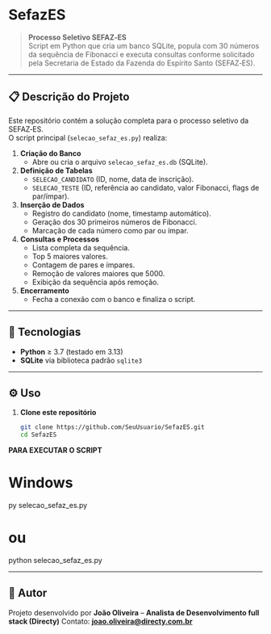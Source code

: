 # SefazES

> **Processo Seletivo SEFAZ‑ES**  
> Script em Python que cria um banco SQLite, popula com 30 números da sequência de Fibonacci e executa consultas conforme solicitado pela Secretaria de Estado da Fazenda do Espírito Santo (SEFAZ‑ES).

---

## 📋 Descrição do Projeto

Este repositório contém a solução completa para o processo seletivo da SEFAZ‑ES.  
O script principal (`selecao_sefaz_es.py`) realiza:

1. **Criação do Banco**  
   - Abre ou cria o arquivo `selecao_sefaz_es.db` (SQLite).
2. **Definição de Tabelas**  
   - `SELECAO_CANDIDATO` (ID, nome, data de inscrição).  
   - `SELECAO_TESTE` (ID, referência ao candidato, valor Fibonacci, flags de par/ímpar).
3. **Inserção de Dados**  
   - Registro do candidato (nome, timestamp automático).  
   - Geração dos 30 primeiros números de Fibonacci.  
   - Marcação de cada número como par ou ímpar.
4. **Consultas e Processos**  
   - Lista completa da sequência.  
   - Top 5 maiores valores.  
   - Contagem de pares e ímpares.  
   - Remoção de valores maiores que 5000.  
   - Exibição da sequência após remoção.
5. **Encerramento**  
   - Fecha a conexão com o banco e finaliza o script.

---

## 🚀 Tecnologias

- **Python** ≥ 3.7 (testado em 3.13)  
- **SQLite** via biblioteca padrão `sqlite3`

---

## ⚙️ Uso

1. **Clone este repositório**  
   ```bash
   git clone https://github.com/SeuUsuario/SefazES.git
   cd SefazES

**PARA EXECUTAR O SCRIPT** 
# Windows
py selecao_sefaz_es.py
# ou
python selecao_sefaz_es.py

---

## 👤 Autor
Projeto desenvolvido por **João Oliveira** – **Analista de Desenvolvimento full stack (Directy)**
Contato: **joao.oliveira@directy.com.br**

